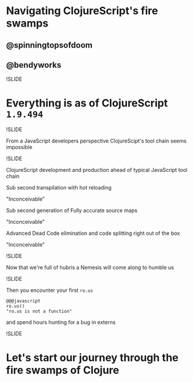 # Navigating ClojureScript's fire swamps

## @spinningtopsofdoom

## @bendyworks

!SLIDE

# Everything is as of ClojureScript `1.9.494`

!SLIDE

From a JavaScript developers perspective ClojureScipt's tool chain seems impossible

!SLIDE

ClojureScript development and production ahead of typical JavaScript tool chain

Sub second transpilation with hot reloading

"Inconceivable"

Sub second generation of Fully accurate source maps

"Inconceivable"

Advanced Dead Code elimination and code splitting right out of the box

"Inconceivable"

!SLIDE

Now that we're full of hubris a Nemesis will come along to humble us

!SLIDE

Then you encounter your first `ro.us`

    @@@javascript
    ro.us()
    "ro.us is not a function"

and spend hours hunting for a bug in externs

!SLIDE

# Let's start our journey through the fire swamps of Clojure

